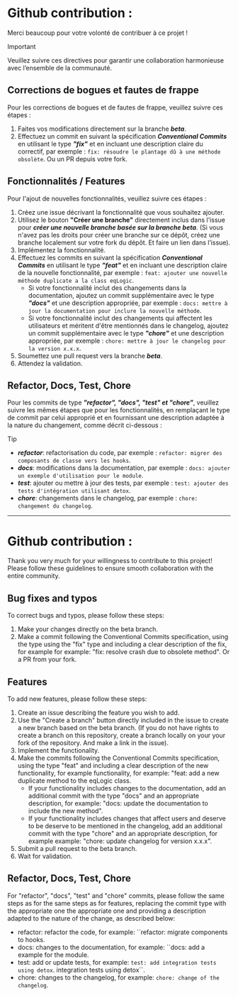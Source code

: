 # Github contribution :

Merci beaucoup pour votre volonté de contribuer à ce projet ! 
> [!IMPORTANT]
> Veuillez suivre ces directives pour garantir une collaboration harmonieuse avec l’ensemble de la communauté.

## Corrections de bogues et fautes de frappe

Pour les corrections de bogues et de fautes de frappe, veuillez suivre ces étapes :

1. Faites vos modifications directement sur la branche ***beta***.
2. Effectuez un commit en suivant la spécification ***Conventional Commits*** en
utilisant le type ***"fix"*** et en incluant une description claire du correctif, par
exemple : ```fix: résoudre le plantage dû à une méthode obsolète```. Ou un PR
depuis votre fork.

## Fonctionnalités / Features

Pour l'ajout de nouvelles fonctionnalités, veuillez suivre ces étapes :

1. Créez une issue décrivant la fonctionnalité que vous souhaitez ajouter.
2. Utilisez le bouton **"Créer une branche"** directement inclus dans l'issue pour
***créer une nouvelle branche basée sur la branche beta***. (Si vous n'avez pas les
droits pour créer une branche sur ce dépôt, créez une branche localement sur
votre fork du dépôt. Et faire un lien dans l’issue).
3. Implémentez la fonctionnalité.
4. Effectuez les commits en suivant la spécification ***Conventional Commits*** en
utilisant le type ***"feat"*** et en incluant une description claire de la nouvelle
fonctionnalité, par exemple : ```feat: ajouter une nouvelle méthode duplicate
a la class eqLogic```.
   - Si votre fonctionnalité inclut des changements dans la documentation, ajoutez
un commit supplémentaire avec le type ***"docs"*** et une description appropriée,
par exemple : ```docs: mettre à jour la documentation pour inclure la nouvelle
méthode```.
   - Si votre fonctionnalité inclut des changements qui affectent les utilisateurs et
méritent d'être mentionnés dans le changelog, ajoutez un commit
supplémentaire avec le type ***"chore"*** et une description appropriée, par
exemple : ```chore: mettre à jour le changelog pour la version x.x.x```.
5. Soumettez une pull request vers la branche ***beta***.
6. Attendez la validation.
   
## Refactor, Docs, Test, Chore

Pour les commits de type ***"refactor", "docs", "test" et "chore"***, veuillez suivre les
mêmes étapes que pour les fonctionnalités, en remplaçant le type de commit par
celui approprié et en fournissant une description adaptée à la nature du
changement, comme décrit ci-dessous :

> [!TIP]
> * ***refactor***: refactorisation du code, par exemple : ```refactor: migrer des
composants de classe vers les hooks```.
> * ***docs***: modifications dans la documentation, par exemple : ```docs: ajouter un
exemple d'utilisation pour le module```.
> * ***test***: ajouter ou mettre à jour des tests, par exemple : ```test: ajouter des
tests d'intégration utilisant detox```.
> * ***chore***: changements dans le changelog, par exemple : ```chore: changement
du changelog```.

-----
# Github contribution :

Thank you very much for your willingness to contribute to this project! Please follow these
guidelines to ensure smooth collaboration with the entire
community.

## Bug fixes and typos

To correct bugs and typos, please follow these steps:

1. Make your changes directly on the beta branch.
2. Make a commit following the Conventional Commits specification, using the type
using the "fix" type and including a clear description of the fix, for example
for example: "fix: resolve crash due to obsolete method". Or a PR
from your fork.

## Features

To add new features, please follow these steps:

1. Create an issue describing the feature you wish to add.
2. Use the "Create a branch" button directly included in the issue to
create a new branch based on the beta branch. (If you do not have
rights to create a branch on this repository, create a branch locally on your
your fork of the repository. And make a link in the issue).
3. Implement the functionality.
4. Make the commits following the Conventional Commits specification, using the
type "feat" and including a clear description of the new functionality, for example
functionality, for example: "feat: add a new duplicate method
to the eqLogic class.
   - If your functionality includes changes to the documentation, add
an additional commit with the type "docs" and an appropriate description,
for example: "docs: update the documentation to include the new
method".
   - If your functionality includes changes that affect users and deserve to be
deserve to be mentioned in the changelog, add an additional commit
with the type "chore" and an appropriate description, for example
example: "chore: update changelog for version x.x.x".
5. Submit a pull request to the beta branch.
6. Wait for validation.

## Refactor, Docs, Test, Chore

For "refactor", "docs", "test" and "chore" commits, please follow the same steps as for
the same steps as for features, replacing the commit type with the appropriate one
the appropriate one and providing a description adapted to the nature of the
change, as described below:

* refactor: refactor the code, for example: ``refactor: migrate
components to hooks.
* docs: changes to the documentation, for example: ``docs: add a
example for the module.
* test: add or update tests, for example: ``test: add integration tests using detox``.
integration tests using detox``.
* chore: changes to the changelog, for example: ``chore: change
of the changelog``.
